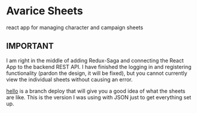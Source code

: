 # Avarice Sheets
react app for managing character and campaign sheets

## IMPORTANT 

I am right in the middle of adding Redux-Saga and connecting the React App to the backend REST API. I have finished the logging in and registering functionality (pardon the design, it will be fixed), but you cannot currently view the individual sheets without causing an error.

[hello]() is a branch deploy that will give you a good idea of what the sheets are like. This is the version I was using with JSON just to get everything set up.

